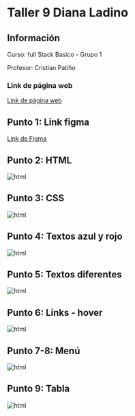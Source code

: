 <h1>Taller 9 Diana Ladino</h1>

<h2> Información</h2>

<p>Curso: full Stack Basico - Grupo 1</p>
<p>Profesor: Cristian Patiño</p>

<h3> Link de página web </h3>
<a href="https://saraion7.github.io/Taller-9-Full-Stack/" target="_blank">Link de página web</a>

<h2> Punto 1: Link figma</h2>

<a href="https://www.figma.com/file/W4w5P74fmqzYxTQ3xVsKA2/Dise%C3%B1o-figma?type=design&node-id=16%3A183&t=ZAYQwzVbyj7woHOp-1" target="_blank">Link de Figma</a>

<h2> Punto 2: HTML</h2>
<img src="./public/images/html.png" alt="html">

<h2> Punto 3: CSS</h2>
<img src="./public/images/css.png" alt="html">

<h2> Punto 4: Textos azul y rojo</h2>
<img src="./public/images/Punto-4.png" alt="html">

<h2> Punto 5: Textos diferentes</h2>
<img src="./public/images/Punto-5.png" alt="html">

<h2> Punto 6: Links - hover</h2>
<img src="./public/images/Punto-6.png" alt="html">

<h2> Punto 7-8: Menú</h2>
<img src="./public/images/Punto-7-8.png" alt="html">

<h2> Punto 9: Tabla</h2>
<img src="./public/images/Punto-9.png" alt="html">







